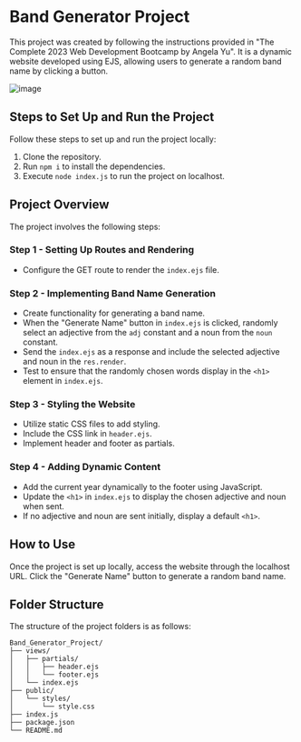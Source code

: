 # Band Generator Project

This project was created by following the instructions provided in "The Complete 2023 Web Development Bootcamp by Angela Yu". It is a dynamic website developed using EJS, allowing users to generate a random band name by clicking a button.

![image](https://github.com/riju951/Band_Generator_The-Complete-2023-Web-Development-Bootcamp/assets/82694741/72a26792-55f5-41f7-b703-3fc3c3745022)

## Steps to Set Up and Run the Project

Follow these steps to set up and run the project locally:

1. Clone the repository.
2. Run `npm i` to install the dependencies.
3. Execute `node index.js` to run the project on localhost.

## Project Overview

The project involves the following steps:

### Step 1 - Setting Up Routes and Rendering

- Configure the GET route to render the `index.ejs` file.

### Step 2 - Implementing Band Name Generation

- Create functionality for generating a band name.
- When the "Generate Name" button in `index.ejs` is clicked, randomly select an adjective from the `adj` constant and a noun from the `noun` constant.
- Send the `index.ejs` as a response and include the selected adjective and noun in the `res.render`.
- Test to ensure that the randomly chosen words display in the `<h1>` element in `index.ejs`.

### Step 3 - Styling the Website

- Utilize static CSS files to add styling.
- Include the CSS link in `header.ejs`.
- Implement header and footer as partials.

### Step 4 - Adding Dynamic Content

- Add the current year dynamically to the footer using JavaScript.
- Update the `<h1>` in `index.ejs` to display the chosen adjective and noun when sent.
- If no adjective and noun are sent initially, display a default `<h1>`.

## How to Use

Once the project is set up locally, access the website through the localhost URL. Click the "Generate Name" button to generate a random band name.

## Folder Structure

The structure of the project folders is as follows:

```
Band_Generator_Project/
├── views/
│   ├── partials/
│   │   ├── header.ejs
│   │   └── footer.ejs
│   └── index.ejs
├── public/
│   └── styles/
│       └── style.css
├── index.js
├── package.json
└── README.md
```

